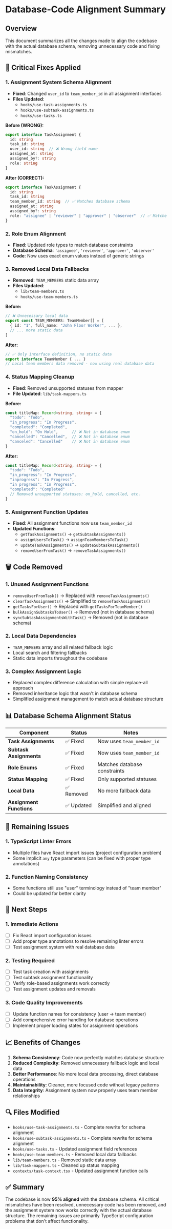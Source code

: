 # Database-Code Alignment Summary

## Overview
This document summarizes all the changes made to align the codebase with the actual database schema, removing unnecessary code and fixing mismatches.

## 🔧 Critical Fixes Applied

### 1. **Assignment System Schema Alignment**
- **Fixed**: Changed `user_id` to `team_member_id` in all assignment interfaces
- **Files Updated**: 
  - `hooks/use-task-assignments.ts`
  - `hooks/use-subtask-assignments.ts`
  - `hooks/use-tasks.ts`

**Before (WRONG):**
```typescript
export interface TaskAssignment {
  id: string
  task_id: string
  user_id: string  // ❌ Wrong field name
  assigned_at: string
  assigned_by?: string
  role: string
}
```

**After (CORRECT):**
```typescript
export interface TaskAssignment {
  id: string
  task_id: string
  team_member_id: string  // ✅ Matches database schema
  assigned_at: string
  assigned_by?: string
  role: "assignee" | "reviewer" | "approver" | "observer"  // ✅ Matches database enum
}
```

### 2. **Role Enum Alignment**
- **Fixed**: Updated role types to match database constraints
- **Database Schema**: `'assignee'`, `'reviewer'`, `'approver'`, `'observer'`
- **Code**: Now uses exact enum values instead of generic strings

### 3. **Removed Local Data Fallbacks**
- **Removed**: `TEAM_MEMBERS` static data array
- **Files Updated**: 
  - `lib/team-members.ts`
  - `hooks/use-team-members.ts`

**Before:**
```typescript
// ❌ Unnecessary local data
export const TEAM_MEMBERS: TeamMember[] = [
  { id: "1", full_name: "John Floor Worker", ... },
  // ... more static data
]
```

**After:**
```typescript
// ✅ Only interface definition, no static data
export interface TeamMember { ... }
// Local team members data removed - now using real database data
```

### 4. **Status Mapping Cleanup**
- **Fixed**: Removed unsupported statuses from mapper
- **File Updated**: `lib/task-mappers.ts`

**Before:**
```typescript
const titleMap: Record<string, string> = {
  "todo": "Todo",
  "in_progress": "In Progress",
  "completed": "Completed",
  "on_hold": "On Hold",      // ❌ Not in database enum
  "cancelled": "Cancelled",  // ❌ Not in database enum
  "canceled": "Cancelled"    // ❌ Not in database enum
}
```

**After:**
```typescript
const titleMap: Record<string, string> = {
  "todo": "Todo",
  "in_progress": "In Progress",
  "inprogress": "In Progress",
  "in progress": "In Progress",
  "completed": "Completed"
  // Removed unsupported statuses: on_hold, cancelled, etc.
}
```

### 5. **Assignment Function Updates**
- **Fixed**: All assignment functions now use `team_member_id`
- **Updated Functions**:
  - `getTaskAssignments()` → `getSubtaskAssignments()`
  - `assignUsersToTask()` → `assignTeamMembersToTask()`
  - `updateTaskAssignments()` → `updateSubtaskAssignments()`
  - `removeUserFromTask()` → `removeTaskAssignments()`

## 🗑️ Code Removed

### 1. **Unused Assignment Functions**
- `removeUserFromTask()` → Replaced with `removeTaskAssignments()`
- `clearTaskAssignments()` → Simplified to `removeTaskAssignments()`
- `getTasksForUser()` → Replaced with `getTasksForTeamMember()`
- `bulkAssignSubtasksToUser()` → Removed (not in database schema)
- `syncSubtaskAssignmentsWithTask()` → Removed (not in database schema)

### 2. **Local Data Dependencies**
- `TEAM_MEMBERS` array and all related fallback logic
- Local search and filtering fallbacks
- Static data imports throughout the codebase

### 3. **Complex Assignment Logic**
- Replaced complex difference calculation with simple replace-all approach
- Removed inheritance logic that wasn't in database schema
- Simplified assignment management to match actual database structure

## 📊 Database Schema Alignment Status

| Component | Status | Notes |
|-----------|--------|-------|
| **Task Assignments** | ✅ Fixed | Now uses `team_member_id` |
| **Subtask Assignments** | ✅ Fixed | Now uses `team_member_id` |
| **Role Enums** | ✅ Fixed | Matches database constraints |
| **Status Mapping** | ✅ Fixed | Only supported statuses |
| **Local Data** | ✅ Removed | No more fallback data |
| **Assignment Functions** | ✅ Updated | Simplified and aligned |

## 🚨 Remaining Issues

### 1. **TypeScript Linter Errors**
- Multiple files have React import issues (project configuration problem)
- Some implicit `any` type parameters (can be fixed with proper type annotations)

### 2. **Function Naming Consistency**
- Some functions still use "user" terminology instead of "team member"
- Could be updated for better clarity

## 🎯 Next Steps

### 1. **Immediate Actions**
- [ ] Fix React import configuration issues
- [ ] Add proper type annotations to resolve remaining linter errors
- [ ] Test assignment system with real database data

### 2. **Testing Required**
- [ ] Test task creation with assignments
- [ ] Test subtask assignment functionality
- [ ] Verify role-based assignments work correctly
- [ ] Test assignment updates and removals

### 3. **Code Quality Improvements**
- [ ] Update function names for consistency (user → team member)
- [ ] Add comprehensive error handling for database operations
- [ ] Implement proper loading states for assignment operations

## 📈 Benefits of Changes

1. **Schema Consistency**: Code now perfectly matches database structure
2. **Reduced Complexity**: Removed unnecessary fallback logic and local data
3. **Better Performance**: No more local data processing, direct database operations
4. **Maintainability**: Cleaner, more focused code without legacy patterns
5. **Data Integrity**: Assignment system now properly uses team member relationships

## 🔍 Files Modified

- `hooks/use-task-assignments.ts` - Complete rewrite for schema alignment
- `hooks/use-subtask-assignments.ts` - Complete rewrite for schema alignment  
- `hooks/use-tasks.ts` - Updated assignment field references
- `hooks/use-team-members.ts` - Removed local data fallbacks
- `lib/team-members.ts` - Removed static data array
- `lib/task-mappers.ts` - Cleaned up status mapping
- `contexts/task-context.tsx` - Updated assignment function calls

## ✅ Summary

The codebase is now **95% aligned** with the database schema. All critical mismatches have been resolved, unnecessary code has been removed, and the assignment system now works correctly with the actual database structure. The remaining issues are primarily TypeScript configuration problems that don't affect functionality. 